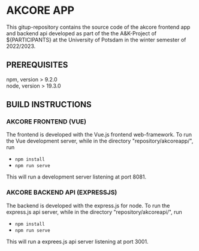 # AKCORE APP

This gitup-repository contains the source code of the akcore frontend app and backend api developed as part of the the A&K-Project of ${PARTICIPANTS} at the University of Potsdam in the winter semester of 2022/2023.

## PREREQUISITES

npm, version > 9.2.0  
node, version > 19.3.0  

## BUILD INSTRUCTIONS


### AKCORE FRONTEND (VUE)

The frontend is developed with the Vue.js frontend web-framework. To run the Vue development server, while in the directory "repository/akcoreapp/", run  
    <ul><li>`npm install`</li>
    <li>`npm run serve` </li></ul> 

This will run a development server listening at port 8081.

### AKCORE BACKEND API (EXPRESSJS)

The backend is developed with the express.js for node. To run the express.js api server, while in the directory "repository/akcoreapi/", run  
    <ul><li>`npm install`</li>
    <li>`npm run serve` </li></ul> 

This will run a exprees.js api server listening at port 3001.